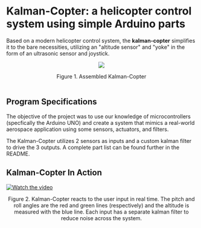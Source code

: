 # **Kalman-Copter**: a helicopter control system using simple Arduino parts
Based on a modern helicopter control system, the **kalman-copter** simplifies it to the bare necessities, utilizing an "altitude sensor" and "yoke" in the form of an ultrasonic sensor and joystick.

<p align="center">
  <img src="./media/enclosed_system_front.png">
</p>

<div align="center">Figure 1. Assembled Kalman-Copter</div><br>

## **Program Specifications**
The objective of the project was to use our knowledge of microcontrollers (specfically the Arduino UNO) and create a system that mimics a real-world aerospace application using some sensors, actuators, and filters.

The Kalman-Copter utilizes 2 sensors as inputs and a custom kalman filter to drive the 3 outputs. A complete part list can be found further in the README.

## **Kalman-Copter In Action**
<p align ="center">

[![Watch the video](https://img.youtube.com/vi/18VH6XBTFbk/default.jpg)](https://youtu.be/18VH6XBTFbk)

</p>
<div align = "center">Figure 2. Kalman-Copter reacts to the user input in real time. The pitch and roll angles are the red and green lines (respectively) and the altitude is measured with the blue line. Each input has a separate kalman filter to reduce noise across the system. </div> <br>